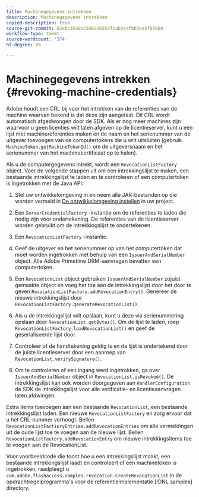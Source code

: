 ```yaml
---
title: Machinegegevens intrekken
description: Machinegegevens intrekken
copied-description: true
source-git-commit: 02ebc3548a254b2a6554f1ab34afbb3ea5f09bb8
workflow-type: tm+mt
source-wordcount: '374'
ht-degree: 0%

---
```


# Machinegegevens intrekken {#revoking-machine-credentials}

Adobe houdt een CRL bij voor het intrekken van de referenties van de machine waarvan bekend is dat deze zijn aangetast. Dit CRL wordt automatisch afgedwongen door de SDK. Als er nog meer machines zijn waarvoor u geen licenties wilt laten afgeven op de licentieserver, kunt u een lijst met machinereferenties maken en de naam en het serienummer van de uitgever toevoegen van de computertokens die u wilt uitsluiten (gebruik `MachineToken.getMachineTokenId()` om de uitgeversnaam en het serienummer van het machinecertificaat op te halen).

Als u de computergegevens intrekt, wordt een `RevocationListFactory` object. Voer de volgende stappen uit om een intrekkingslijst te maken, een bestaande intrekkingslijst te laden en te controleren of een computertoken is ingetrokken met de Java API:

1. Stel uw ontwikkelomgeving in en neem alle JAR-bestanden op die worden vermeld in [De ontwikkelomgeving instellen](../../protecting-content/setting-up-the-sdk/setup-dev-env.md) in uw project.
1. Een `ServerCredentialFactory` -instantie om de referenties te laden die nodig zijn voor ondertekening. De referenties van de licentieserver worden gebruikt om de intrekkingslijst te ondertekenen.
1. Een `RevocationListFactory` -instantie.
1. Geef de uitgever en het serienummer op van het computertoken dat moet worden ingetrokken met behulp van een `IssuerAndSerialNumber` object. Alle Adobe Primetime DRM-aanvragen bevatten een computertoken.
1. Een `RevocationList` object gebruiken `IssuerAndSerialNumber` zojuist gemaakte object en voeg het toe aan de intrekkingslijst door het door te geven `RevocationListFactory.addRevocationEntry()`. Genereer de nieuwe intrekkingslijst door `RevocationListFactory.generateRevocationList()`.

1. Als u de intrekkingslijst wilt opslaan, kunt u deze via serienummering opslaan door `RevocationList.getBytes()`. Om de lijst te laden, roep `RevocationListFactory.loadRevocationList()` en geef de geserialiseerde lijst door.

1. Controleer of de handtekening geldig is en de lijst is ondertekend door de juiste licentieserver door een aanroep van `RevocationList.verifySignature()`.
1. Om te controleren of een ingang werd ingetrokken, ga over `IssuerAndSerialNumber` object in `RevocationList.isRevoked()`. De intrekkingslijst kan ook worden doorgegeven aan `HandlerConfiguration` de SDK de intrekkingslijst voor alle verificatie- en licentieaanvragen laten afdwingen.

Extra items toevoegen aan een bestaande `RevocationList`, een bestaande intrekkingslijst laden. Een nieuwe `RevocationListFactory` en zorg ervoor dat u het CRL-nummer verhoogt. Bellen `RevocationListFactioryEntries.addRevocationEntries` om alle vermeldingen uit de oude lijst toe te voegen aan de nieuwe lijst. Bellen `RevocationListFactory.addRevocationEntry` om nieuwe intrekkingsitems toe te voegen aan de RevocationList.

Voor voorbeeldcode die toont hoe u een intrekkingslijst maakt, een bestaande intrekkingslijst laadt en controleert of een machinetoken is ingetrokken, raadpleegt u `com.adobe.flashaccess.samples.revocation.CreateRevocationList` in de opdrachtregelprogramma&#39;s voor de referentieimplementatie [!DNL samples] directory.
